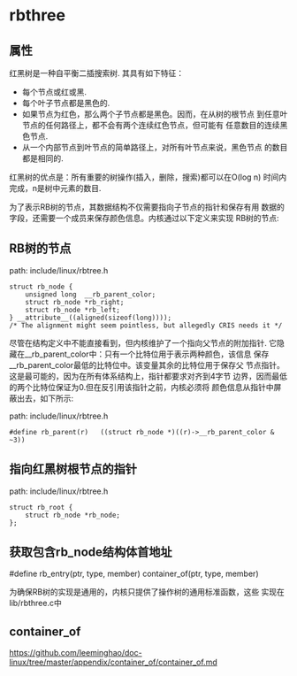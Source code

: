 rbthree
========================================

属性
----------------------------------------

红黑树是一种自平衡二插搜索树. 其具有如下特征：

* 每个节点或红或黑.
* 每个叶子节点都是黑色的.
* 如果节点为红色，那么两个子节点都是黑色。因而，在从树的根节点
  到任意叶节点的任何路径上，都不会有两个连续红色节点，但可能有
  任意数目的连续黑色节点.
* 从一个内部节点到叶节点的简单路径上，对所有叶节点来说，黑色节点
  的数目都是相同的.

红黑树的优点是：所有重要的树操作(插入，删除，搜索)都可以在O(log n)
时间内完成，n是树中元素的数目.

为了表示RB树的节点，其数据结构不仅需要指向子节点的指针和保存有用
数据的字段，还需要一个成员来保存颜色信息。内核通过以下定义来实现
RB树的节点:

RB树的节点
----------------------------------------

path: include/linux/rbtree.h
```
struct rb_node {
    unsigned long  __rb_parent_color;
    struct rb_node *rb_right;
    struct rb_node *rb_left;
} __attribute__((aligned(sizeof(long))));
/* The alignment might seem pointless, but allegedly CRIS needs it */
```

尽管在结构定义中不能直接看到，但内核维护了一个指向父节点的附加指针.
它隐藏在__rb_parent_color中：只有一个比特位用于表示两种颜色，该信息
保存__rb_parent_color最低的比特位中。该变量其余的比特位用于保存父
节点指针。这是最可能的，因为在所有体系结构上，指针都要求对齐到4字节
边界，因而最低的两个比特位保证为0.但在反引用该指针之前，内核必须将
颜色信息从指针中屏蔽出去，如下所示:

path: include/linux/rbtree.h
```
#define rb_parent(r)   ((struct rb_node *)((r)->__rb_parent_color & ~3))
```

指向红黑树根节点的指针
----------------------------------------

path: include/linux/rbtree.h
```
struct rb_root {
    struct rb_node *rb_node;
};
```

获取包含rb_node结构体首地址
----------------------------------------

#define rb_entry(ptr, type, member) container_of(ptr, type, member)

为确保RB树的实现是通用的，内核只提供了操作树的通用标准函数，这些
实现在lib/rbthree.c中

container_of
----------------------------------------

https://github.com/leeminghao/doc-linux/tree/master/appendix/container_of/container_of.md

